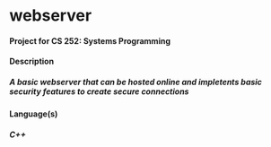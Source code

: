# webserver


#### Project for CS 252: Systems Programming

#### Description 
##### A basic webserver that can be hosted online and impletents basic security features to create secure connections

#### Language(s)
##### C++
